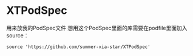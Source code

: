 # XTPodSpec
用来放我的PodSpec文件
想用这个PodSpec里面的库需要在podfile里面加入source：
```
source 'https://github.com/summer-xia-star/XTPodSpec' 
```
